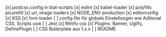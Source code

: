 [x] postcss.config in blat-scripts
[x] eslint
[x] babel-loader
[x] polyfills picurefill
[x] url, image loaders
[x] NODE_ENV production
[x] editorconfig
[x] KSS
[x] font-loader
[ ] config file für globale Einstellungen wie Aditional CSS, Scripts usw
[ ] Jest
[x] Minify css
[x] Plugins: Banner, Uglify, DefinePlugin
[ ] CSS Boilerplate aus 1.x.x
[ ] README
